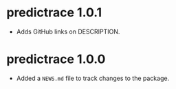 # predictrace 1.0.1

* Adds GitHub links on DESCRIPTION.

# predictrace 1.0.0

* Added a `NEWS.md` file to track changes to the package.
